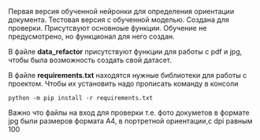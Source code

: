 Первая версия обученной нейронки для определения ориентации документа. Тестовая версия с обученной моделью. Создана для проверки. Присутсвуют основноые функции. Обучение не предусмотрено, но функционал для него создан.

В файле **data_refactor** присутствуют функции для работы с pdf и jpg, чтобы была возможность создать свой датасет.

В файле **requirements.txt** находятся нужные библиотеки для работы с проектом.
Чтобы их установить надо прописать команду в консоли
```
python -m pip install -r requirements.txt
```

Важно что файлы на вход для проверки т.е. фото докуметов в формате jpg были
размеров формата А4, в портретной ориентации,с dpi равным 100